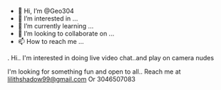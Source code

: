 - 👋 Hi, I’m @Geo304
- 👀 I’m interested in ...
- 🌱 I’m currently learning ...
- 💞️ I’m looking to collaborate on ...
- 📫 How to reach me ...

<!---
Geo304/Geo304 is a ✨ special ✨ repository because its `README.md` (this file) appears on your GitHub profile.
You can click the Preview link to take a look at your changes.
--->. Hi.. I'm interested in doing live video chat..and play on camera nudes
I'm looking for something fun and open to all..
Reach me at lilithshadow99@gmail.com
Or 3046507083
